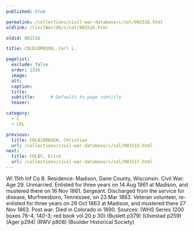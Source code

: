 ```yaml
---
published: true

permalink: /collections/civil-war-database/c/col/001516.html
oldlink: /CivilWar/db/c/col/001516.html

oldid: 001516

title: COLBJORNSON, Carl L.

pagelist:
  exclude: false
  order: 1516
  image: 
  alt:
  caption:
  title:
  subtitle:      # Defaults to page subtitle
  teaser:

category: 
  - C 
  - COL

previous:
  title: COLBJORNSEN, Christian
  url: /collections/civil-war-database/c/col/001515.html  
next:
  title: COLBY, Erick
  url: /collections/civil-war-database/c/col/001517.html   
---
```

WI 15th Inf Co B. Residence: Madison, Dane County, Wisconsin. Civil War: Age 29. Unmarried. Enlisted for three years on 14 Aug 1861 at Madison, and mustered there on 16 Nov 1861. Sergeant. Discharged from the service for disease, Murfreesboro, Tennessee, on 23 Mar 1863. Veteran volunteer, re-enlisted for three years on 29 Oct 1863 at Madison, and mustered there 27 Nov 1863. Post war: Died in Colorado in 1890. Sources: (WHS Series 1200 boxes 76-4, 140-3; red book vol 20 p 30) (Buslett p379) (Ulvestad p259) (Ager p294) (RWV p808) (Boulder Historical Society)